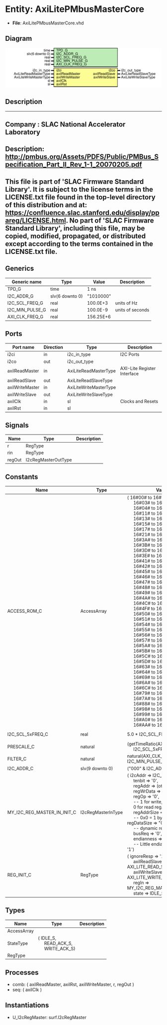 # Entity: AxiLitePMbusMasterCore

- **File**: AxiLitePMbusMasterCore.vhd
## Diagram

![Diagram](AxiLitePMbusMasterCore.svg "Diagram")
## Description

-----------------------------------------------------------------------------
 Company    : SLAC National Accelerator Laboratory
-----------------------------------------------------------------------------
 Description: http://pmbus.org/Assets/PDFS/Public/PMBus_Specification_Part_II_Rev_1-1_20070205.pdf
-----------------------------------------------------------------------------
 This file is part of 'SLAC Firmware Standard Library'.
 It is subject to the license terms in the LICENSE.txt file found in the
 top-level directory of this distribution and at:
    https://confluence.slac.stanford.edu/display/ppareg/LICENSE.html.
 No part of 'SLAC Firmware Standard Library', including this file,
 may be copied, modified, propagated, or distributed except according to
 the terms contained in the LICENSE.txt file.
-----------------------------------------------------------------------------
## Generics

| Generic name    | Type            | Value     | Description       |
| --------------- | --------------- | --------- | ----------------- |
| TPD_G           | time            | 1 ns      |                   |
| I2C_ADDR_G      | slv(6 downto 0) | "1010000" |                   |
| I2C_SCL_FREQ_G  | real            | 100.0E+3  |  units of Hz      |
| I2C_MIN_PULSE_G | real            | 100.0E-9  |  units of seconds |
| AXI_CLK_FREQ_G  | real            | 156.25E+6 |                   |
## Ports

| Port name       | Direction | Type                   | Description                 |
| --------------- | --------- | ---------------------- | --------------------------- |
| i2ci            | in        | i2c_in_type            | I2C Ports                   |
| i2co            | out       | i2c_out_type           |                             |
| axilReadMaster  | in        | AxiLiteReadMasterType  | AXI-Lite Register Interface |
| axilReadSlave   | out       | AxiLiteReadSlaveType   |                             |
| axilWriteMaster | in        | AxiLiteWriteMasterType |                             |
| axilWriteSlave  | out       | AxiLiteWriteSlaveType  |                             |
| axilClk         | in        | sl                     | Clocks and Resets           |
| axilRst         | in        | sl                     |                             |
## Signals

| Name   | Type                | Description |
| ------ | ------------------- | ----------- |
| r      | RegType             |             |
| rin    | RegType             |             |
| regOut | I2cRegMasterOutType |             |
## Constants

| Name                        | Type               | Value                                                                                                                                                                                                                                                                                                                                                                                                                                                                                                                                                                                                                                                                                                                                                                                                                                                                                                                                                                                                                                                                                                                                                                                                                                                                                                                                                                                                                                                                                                                                                                                                                                                                                                                                                                                                                                                                                                                                                                                                                                                                                                                                                                                                                                                                                                                                                                                                                                                                                                                                                                                                                                                                                                                                                                                                                                                                                                                                                                                                                                                                                                                      | Description                                                                                                 |
| --------------------------- | ------------------ | -------------------------------------------------------------------------------------------------------------------------------------------------------------------------------------------------------------------------------------------------------------------------------------------------------------------------------------------------------------------------------------------------------------------------------------------------------------------------------------------------------------------------------------------------------------------------------------------------------------------------------------------------------------------------------------------------------------------------------------------------------------------------------------------------------------------------------------------------------------------------------------------------------------------------------------------------------------------------------------------------------------------------------------------------------------------------------------------------------------------------------------------------------------------------------------------------------------------------------------------------------------------------------------------------------------------------------------------------------------------------------------------------------------------------------------------------------------------------------------------------------------------------------------------------------------------------------------------------------------------------------------------------------------------------------------------------------------------------------------------------------------------------------------------------------------------------------------------------------------------------------------------------------------------------------------------------------------------------------------------------------------------------------------------------------------------------------------------------------------------------------------------------------------------------------------------------------------------------------------------------------------------------------------------------------------------------------------------------------------------------------------------------------------------------------------------------------------------------------------------------------------------------------------------------------------------------------------------------------------------------------------------------------------------------------------------------------------------------------------------------------------------------------------------------------------------------------------------------------------------------------------------------------------------------------------------------------------------------------------------------------------------------------------------------------------------------------------------------------------------------- | ----------------------------------------------------------------------------------------------------------- |
| ACCESS_ROM_C                | AccessArray        |  (       16#00# to 16#02# => "000",<br><span style="padding-left:20px">       16#03# to 16#03# => "100",<br><span style="padding-left:20px">       16#04# to 16#10# => "000",<br><span style="padding-left:20px">       16#11# to 16#12# => "100",<br><span style="padding-left:20px">       16#13# to 16#14# => "000",<br><span style="padding-left:20px">       16#15# to 16#16# => "100",<br><span style="padding-left:20px">       16#17# to 16#20# => "000",<br><span style="padding-left:20px">       16#21# to 16#39# => "001",<br><span style="padding-left:20px">       16#3A# to 16#3A# => "000",<br><span style="padding-left:20px">       16#3B# to 16#3C# => "001",<br><span style="padding-left:20px">       16#3D# to 16#3D# => "000",<br><span style="padding-left:20px">       16#3E# to 16#40# => "001",<br><span style="padding-left:20px">       16#41# to 16#41# => "000",<br><span style="padding-left:20px">       16#42# to 16#44# => "001",<br><span style="padding-left:20px">       16#45# to 16#45# => "000",<br><span style="padding-left:20px">       16#46# to 16#46# => "001",<br><span style="padding-left:20px">       16#47# to 16#47# => "000",<br><span style="padding-left:20px">       16#48# to 16#48# => "001",<br><span style="padding-left:20px">       16#49# to 16#49# => "000",<br><span style="padding-left:20px">       16#4A# to 16#4B# => "001",<br><span style="padding-left:20px">       16#4C# to 16#4E# => "000",<br><span style="padding-left:20px">       16#4F# to 16#4F# => "001",<br><span style="padding-left:20px">       16#50# to 16#50# => "000",<br><span style="padding-left:20px">       16#51# to 16#53# => "001",<br><span style="padding-left:20px">       16#54# to 16#54# => "000",<br><span style="padding-left:20px">       16#55# to 16#55# => "001",<br><span style="padding-left:20px">       16#56# to 16#56# => "000",<br><span style="padding-left:20px">       16#57# to 16#59# => "001",<br><span style="padding-left:20px">       16#5A# to 16#5A# => "000",<br><span style="padding-left:20px">       16#5B# to 16#5B# => "001",<br><span style="padding-left:20px">       16#5C# to 16#5C# => "000",<br><span style="padding-left:20px">       16#5D# to 16#62# => "001",<br><span style="padding-left:20px">       16#63# to 16#63# => "000",<br><span style="padding-left:20px">       16#64# to 16#68# => "001",<br><span style="padding-left:20px">       16#69# to 16#69# => "000",<br><span style="padding-left:20px">       16#6A# to 16#6B# => "001",<br><span style="padding-left:20px">       16#6C# to 16#78# => "000",<br><span style="padding-left:20px">       16#79# to 16#79# => "001",<br><span style="padding-left:20px">       16#7A# to 16#87# => "000",<br><span style="padding-left:20px">       16#88# to 16#97# => "001",<br><span style="padding-left:20px">       16#98# to 16#98# => "000",<br><span style="padding-left:20px">       16#99# to 16#9F# => "011",<br><span style="padding-left:20px">       16#A0# to 16#A9# => "001",<br><span style="padding-left:20px">       16#AA# to 16#FF# => "000") |  Refer to Table 26 in http://pmbus.org/Assets/PDFS/Public/PMBus_Specification_Part_II_Rev_1-1_20070205.pdf  |
| I2C_SCL_5xFREQ_C            | real               |  5.0 * I2C_SCL_FREQ_G                                                                                                                                                                                                                                                                                                                                                                                                                                                                                                                                                                                                                                                                                                                                                                                                                                                                                                                                                                                                                                                                                                                                                                                                                                                                                                                                                                                                                                                                                                                                                                                                                                                                                                                                                                                                                                                                                                                                                                                                                                                                                                                                                                                                                                                                                                                                                                                                                                                                                                                                                                                                                                                                                                                                                                                                                                                                                                                                                                                                                                                                                                      |  Note: PRESCALE_G = (clk_freq / (5 * i2c_freq)) - 1        FILTER_G = (min_pulse_time / clk_period) + 1     |
| PRESCALE_C                  | natural            |  (getTimeRatio(AXI_CLK_FREQ_G,<br><span style="padding-left:20px"> I2C_SCL_5xFREQ_C)) - 1                                                                                                                                                                                                                                                                                                                                                                                                                                                                                                                                                                                                                                                                                                                                                                                                                                                                                                                                                                                                                                                                                                                                                                                                                                                                                                                                                                                                                                                                                                                                                                                                                                                                                                                                                                                                                                                                                                                                                                                                                                                                                                                                                                                                                                                                                                                                                                                                                                                                                                                                                                                                                                                                                                                                                                                                                                                                                                                                                                                                                                  |                                                                                                             |
| FILTER_C                    | natural            |  natural(AXI_CLK_FREQ_G * I2C_MIN_PULSE_G) + 1                                                                                                                                                                                                                                                                                                                                                                                                                                                                                                                                                                                                                                                                                                                                                                                                                                                                                                                                                                                                                                                                                                                                                                                                                                                                                                                                                                                                                                                                                                                                                                                                                                                                                                                                                                                                                                                                                                                                                                                                                                                                                                                                                                                                                                                                                                                                                                                                                                                                                                                                                                                                                                                                                                                                                                                                                                                                                                                                                                                                                                                                             |                                                                                                             |
| I2C_ADDR_C                  | slv(9 downto 0)    |  ("000" & I2C_ADDR_G)                                                                                                                                                                                                                                                                                                                                                                                                                                                                                                                                                                                                                                                                                                                                                                                                                                                                                                                                                                                                                                                                                                                                                                                                                                                                                                                                                                                                                                                                                                                                                                                                                                                                                                                                                                                                                                                                                                                                                                                                                                                                                                                                                                                                                                                                                                                                                                                                                                                                                                                                                                                                                                                                                                                                                                                                                                                                                                                                                                                                                                                                                                      |                                                                                                             |
| MY_I2C_REG_MASTER_IN_INIT_C | I2cRegMasterInType |  (       i2cAddr     => I2C_ADDR_C,<br><span style="padding-left:20px">       tenbit      => '0',<br><span style="padding-left:20px">       regAddr     => (others => '0'),<br><span style="padding-left:20px">       regWrData   => (others => '0'),<br><span style="padding-left:20px">       regOp       => '0',<br><span style="padding-left:20px">               -- 1 for write,<br><span style="padding-left:20px"> 0 for read       regAddrSkip => '0',<br><span style="padding-left:20px">       regAddrSize => "00",<br><span style="padding-left:20px">              -- 0x0 = 1 byte address       regDataSize => "00",<br><span style="padding-left:20px">              -- dynamic       regReq      => '0',<br><span style="padding-left:20px">       busReq      => '0',<br><span style="padding-left:20px">       endianness  => '0',<br><span style="padding-left:20px">               -- Little endian       repeatStart => '1')                                                                                                                                                                                                                                                                                                                                                                                                                                                                                                                                                                                                                                                                                                                                                                                                                                                                                                                                                                                                                                                                                                                                                                                                                                                                                                                                                                                                                                                                                                                                                                                                                                                                                                                                                                                                                                                                                                                                                                                                                                                                                                                                                                           |                                                                                                             |
| REG_INIT_C                  | RegType            |  (       ignoreResp     => '1',<br><span style="padding-left:20px">       axilReadSlave  => AXI_LITE_READ_SLAVE_INIT_C,<br><span style="padding-left:20px">       axilWriteSlave => AXI_LITE_WRITE_SLAVE_INIT_C,<br><span style="padding-left:20px">       regIn          => MY_I2C_REG_MASTER_IN_INIT_C,<br><span style="padding-left:20px">       state          => IDLE_S)                                                                                                                                                                                                                                                                                                                                                                                                                                                                                                                                                                                                                                                                                                                                                                                                                                                                                                                                                                                                                                                                                                                                                                                                                                                                                                                                                                                                                                                                                                                                                                                                                                                                                                                                                                                                                                                                                                                                                                                                                                                                                                                                                                                                                                                                                                                                                                                                                                                                                                                                                                                                                                                                                                                                              |                                                                                                             |
## Types

| Name        | Type                                                                                                        | Description |
| ----------- | ----------------------------------------------------------------------------------------------------------- | ----------- |
| AccessArray |                                                                                                             |             |
| StateType   | ( IDLE_S,<br><span style="padding-left:20px"> READ_ACK_S,<br><span style="padding-left:20px"> WRITE_ACK_S)  |             |
| RegType     |                                                                                                             |             |
## Processes
- comb: ( axilReadMaster, axilRst, axilWriteMaster, r, regOut )
- seq: ( axilClk )
## Instantiations

- U_I2cRegMaster: surf.I2cRegMaster
